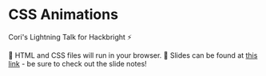 # CSS Animations

Cori's Lightning Talk for Hackbright :zap:

:file_folder: HTML and CSS files will run in your browser.
:file_folder: Slides can be found at [this link](https://docs.google.com/presentation/d/1Xu0bs4oNHVv-_ARnRlchYA8KZiv0M-wbPOwcb620UlA/edit?usp=sharing) - be sure to check out the slide notes!